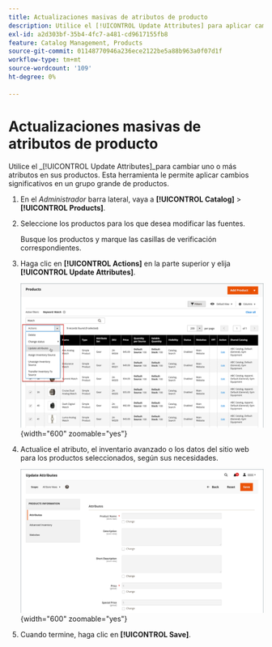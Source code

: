 ```yaml
---
title: Actualizaciones masivas de atributos de producto
description: Utilice el [!UICONTROL Update Attributes] para aplicar cambios de atributos a varios productos.
exl-id: a2d303bf-35b4-4fc7-a481-cd9617155fb8
feature: Catalog Management, Products
source-git-commit: 01148770946a236ece2122be5a88b963a0f07d1f
workflow-type: tm+mt
source-wordcount: '109'
ht-degree: 0%

---
```


# Actualizaciones masivas de atributos de producto

Utilice el _[!UICONTROL Update Attributes]_para cambiar uno o más atributos en sus productos. Esta herramienta le permite aplicar cambios significativos en un grupo grande de productos.

1. En el _Administrador_ barra lateral, vaya a **[!UICONTROL Catalog]** > **[!UICONTROL Products]**.

1. Seleccione los productos para los que desea modificar las fuentes.

   Busque los productos y marque las casillas de verificación correspondientes.

1. Haga clic en **[!UICONTROL Actions]** en la parte superior y elija **[!UICONTROL Update Attributes]**.

   ![Seleccionar productos para actualizar](./assets/bulk-product-updating-action.png){width="600" zoomable="yes"}

1. Actualice el atributo, el inventario avanzado o los datos del sitio web para los productos seleccionados, según sus necesidades.

   ![Actualización masiva de atributos](./assets/bulk-product-attribute-update.png){width="600" zoomable="yes"}

1. Cuando termine, haga clic en **[!UICONTROL Save]**.
